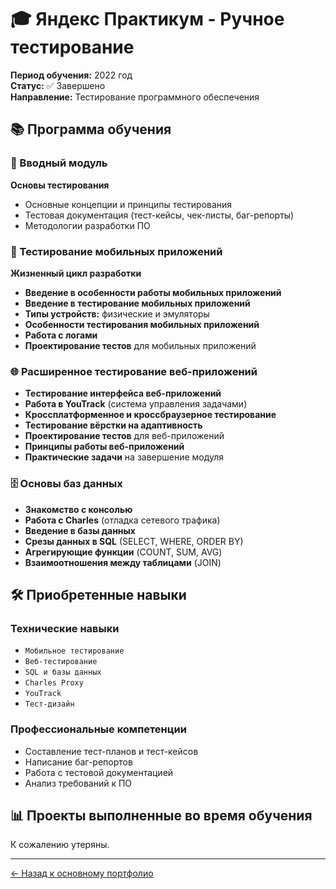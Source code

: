 # 🎓 Яндекс Практикум - Ручное тестирование

**Период обучения:** 2022 год  
**Статус:** ✅ Завершено  
**Направление:** Тестирование программного обеспечения

## 📚 Программа обучения

### 🎯 Вводный модуль
**Основы тестирования**
- Основные концепции и принципы тестирования
- Тестовая документация (тест-кейсы, чек-листы, баг-репорты)
- Методологии разработки ПО

### 📱 Тестирование мобильных приложений
**Жизненный цикл разработки**
- **Введение в особенности работы мобильных приложений**
- **Введение в тестирование мобильных приложений**
- **Типы устройств:** физические и эмуляторы
- **Особенности тестирования мобильных приложений**
- **Работа с логами**
- **Проектирование тестов** для мобильных приложений

### 🌐 Расширенное тестирование веб-приложений
- **Тестирование интерфейса веб-приложений**
- **Работа в YouTrack** (система управления задачами)
- **Кроссплатформенное и кроссбраузерное тестирование**
- **Тестирование вёрстки на адаптивность**
- **Проектирование тестов** для веб-приложений
- **Принципы работы веб-приложений**
- **Практические задачи** на завершение модуля

### 🗄️ Основы баз данных
- **Знакомство с консолью**
- **Работа с Charles** (отладка сетевого трафика)
- **Введение в базы данных**
- **Срезы данных в SQL** (SELECT, WHERE, ORDER BY)
- **Агрегирующие функции** (COUNT, SUM, AVG)
- **Взаимоотношения между таблицами** (JOIN)

## 🛠 Приобретенные навыки

### Технические навыки
- `Мобильное тестирование`
- `Веб-тестирование` 
- `SQL и базы данных`
- `Charles Proxy`
- `YouTrack`
- `Тест-дизайн`

### Профессиональные компетенции
- Составление тест-планов и тест-кейсов
- Написание баг-репортов
- Работа с тестовой документацией
- Анализ требований к ПО

## 📊 Проекты выполненные во время обучения

К сожалению утеряны.

---

[← Назад к основному портфолио](../README.md)
